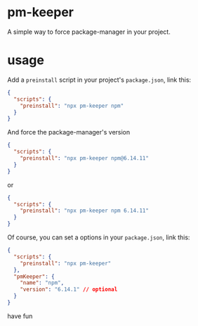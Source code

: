 # pm-keeper

A simple way to force package-manager in your project.

# usage

Add a `preinstall` script in your project's `package.json`, link this:

```json
{
  "scripts": {
    "preinstall": "npx pm-keeper npm"
  }
}
```

And force the package-manager's version

```json
{
  "scripts": {
    "preinstall": "npx pm-keeper npm@6.14.11"
  }
}
```

or

```json
{
  "scripts": {
    "preinstall": "npx pm-keeper npm 6.14.11"
  }
}
```

Of course, you can set a options in your `package.json`, link this:

```json
{
  "scripts": {
    "preinstall": "npx pm-keeper"
  },
  "pmKeeper": {
    "name": "npm",
    "version": "6.14.1" // optional
  }
}
```

have fun